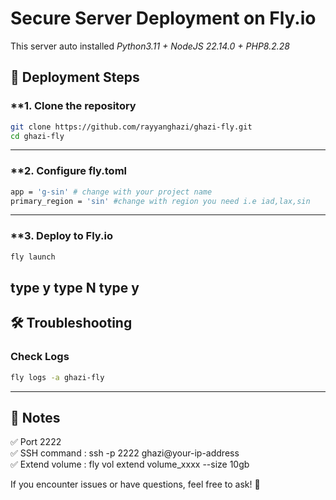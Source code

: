 # **Secure Server Deployment on Fly.io**

This server auto installed *Python3.11 + NodeJS 22.14.0 + PHP8.2.28*

## 🔧 **Deployment Steps**

### **1. Clone the repository

```bash
git clone https://github.com/rayyanghazi/ghazi-fly.git
cd ghazi-fly
```

---

### **2. Configure fly.toml

```bash
app = 'g-sin' # change with your project name
primary_region = 'sin' #change with region you need i.e iad,lax,sin
```

---

### **3. Deploy to Fly.io

```bash
fly launch
```
type y
type N
type y
---

## 🛠️ **Troubleshooting**

### **Check Logs**
```bash
fly logs -a ghazi-fly
```

---


## 📝 **Notes**
✅ Port 2222  
✅ SSH command : ssh -p 2222 ghazi@your-ip-address  
✅ Extend volume : fly vol extend volume_xxxx --size 10gb  

If you encounter issues or have questions, feel free to ask! 🚀  
